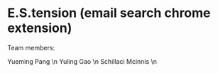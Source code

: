 # E.S.tension (email search chrome extension)

Team members:

Yueming Pang \n
Yuling Gao \n
Schillaci Mcinnis \n

